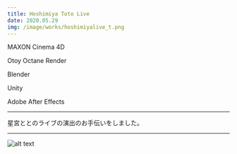 ```yaml
---
title: Hoshimiya Toto Live
date: 2020.05.29
img: /image/works/hoshimiyalive_t.png
---
```


MAXON Cinema 4D

Otoy Octane Render

Blender

Unity

Adobe After Effects

<hr>

星宮ととのライブの演出のお手伝いをしました。

<hr>

![alt text](https://lh3.google.com/u/0/d/16KOO9c_HbvTSTnnjtnPR5dLnIc2a7pxZ)
